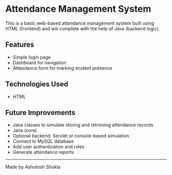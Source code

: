 # Attendance Management System

This is a basic web-based attendance management system built using HTML (frontend) and  wiil complete with the help of Java (backend logic).

## Features
- Simple login page
- Dashboard for navigation
- Attendance form for marking student presence


## Technologies Used
- HTML

## Future Improvements
- Java classes to simulate storing and retrieving attendance records
- Java (core)
- Optional backend: Servlet or console-based simulation
- Connect to MySQL database
- Add user authentication and roles
- Generate attendance reports

---

Made by Ashutosh Shukla
